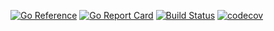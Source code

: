 [![Go Reference](https://pkg.go.dev/badge/github.com/patrickascher/gofer.svg)](https://pkg.go.dev/github.com/patrickascher/gofer)
[![Go Report Card](https://goreportcard.com/badge/github.com/patrickascher/gofer)](https://goreportcard.com/report/github.com/patrickascher/gofer)
[![Build Status](https://travis-ci.com/patrickascher/gofer.svg?branch=master)](https://travis-ci.com/patrickascher/gofer)
[![codecov](https://codecov.io/gh/patrickascher/gofer/branch/master/graph/badge.svg?token=HRNFEI9NKZ)](https://codecov.io/gh/patrickascher/gofer)
<!--

docker run --rm -it -p 8000:8000 -v ${PWD}:/docs squidfunk/mkdocs-material

**patrickascher/gofer** is a ✨ _special_ ✨ repository because its `README.md` (this file) appears on your GitHub profile.

Here are some ideas to get you started:

- 🔭 I’m currently working on ...
- 🌱 I’m currently learning ...
- 👯 I’m looking to collaborate on ...
- 🤔 I’m looking for help with ...
- 💬 Ask me about ...
- 📫 How to reach me: ...
- 😄 Pronouns: ...
- ⚡ Fun fact: ...
-->
